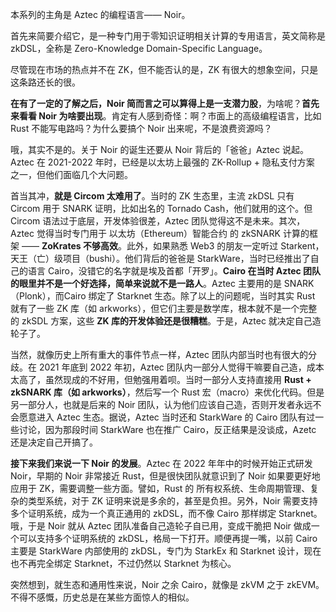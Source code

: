 本系列的主角是 Aztec 的编程语言—— Noir。

首先来简要介绍它，是一种专门用于零知识证明相关计算的专用语言，英文简称是 zkDSL，全称是 Zero-Knowledge Domain-Specific Language。

尽管现在市场的热点并不在 ZK，但不能否认的是，ZK 有很大的想象空间，只是这条路还长的很。

**在有了一定的了解之后，Noir 简而言之可以算得上是一支潜力股**，为啥呢？**首先来看看 Noir 为啥要出现**。肯定有人感到奇怪：啊？市面上的高级编程语言，比如 Rust 不能写电路吗？为什么要搞个 Noir 出来呢，不是浪费资源吗？

哦，其实不是的。关于 Noir 的诞生还要从 Noir 背后的「爸爸」Aztec 说起。Aztec 在 2021-2022 年时，已经是以太坊上最强的 ZK-Rollup + 隐私支付方案 之一，但他们面临几个大问题。

首当其冲，**就是 Circom 太难用了**。当时的 ZK 生态里，主流 zkDSL 只有 Circom 用于 SNARK 证明，比如出名的 Tornado Cash，他们就用的这个。但 Circom 语法过于底层，开发体验很差，Aztec 团队觉得这不是未来。其次，Aztec 觉得当时专门用于 以太坊（Ethereum）智能合约 的 zkSNARK 计算的框架 —— **ZoKrates 不够高效**。此外，如果熟悉 Web3 的朋友一定听过 Starkent，天王（亡）级项目（bushi）。他们背后的爸爸是 StarkWare，当时已经推出了自己的语言 Cairo，没错它的名字就是埃及首都「开罗」。**Cairo 在当时 Aztec 团队的眼里并不是一个好选择，简单来说就不是一路人**。Aztec 主要用的是 SNARK（Plonk），而Cairo 绑定了 Starknet 生态。除了以上的问题呢，当时其实 Rust 就有了一些 ZK 库（如 arkworks），但它们主要是数学库，根本就不是一个完整的 zkSDL 方案，这些 **ZK 库的开发体验还是很糟糕**。于是，Aztec 就决定自己造轮子了。

当然，就像历史上所有重大的事件节点一样，Aztec  团队内部当时也有很大的分歧。在 2021 年底到 2022 年初，Aztec 团队内一部分人觉得干嘛要自己造，成本太高了，虽然现成的不好用，但勉强用着呗。当时一部分人支持直接用 **Rust + zkSNARK 库（如 arkworks）**，然后写一个 Rust 宏（macro）来优化代码。但是另一部分人，也就是后来的 Noir 团队，认为他们应该自己造，否则开发者永远不会愿意进入 Aztec 生态。据说，Aztec 当时还和 StarkWare 的 Cairo 团队有过一些讨论，因为那段时间 StarkWare 也在推广 Cairo，反正结果是没谈成，Azetc 还是决定自己开搞了。

**接下来我们来说一下 Noir 的发展**。Aztec 在 2022 年年中的时候开始正式研发 Noir，早期的 Noir 非常接近 Rust，但是很快团队就意识到了 Noir 如果要更好地应用于 ZK，需要调整一些方面。譬如，Rust 的 所有权系统、生命周期管理、复杂的类型系统，对于 ZK 证明来说是多余的，甚至是负担。另外，Noir 需要支持多个证明系统，成为一个真正通用的 zkDSL，而不像 Cairo 那样绑定 Starknet。哦，于是 Noir 就从 Aztec 团队准备自己造轮子自已用，变成干脆把 Noir 做成一个可以支持多个证明系统的 zkDSL，格局一下打开。顺便再提一嘴，以前 Cairo 主要是 StarkWare 内部使用的 zkDSL，专门为 StarkEx 和 Starknet 设计，现在也不再完全绑定 Starknet，不过仍然以 Starknet 为核心。

突然想到，就生态和通用性来说，Noir 之余 Cairo，就像是 zkVM 之于 zkEVM。不得不感慨，历史总是在某些方面惊人的相似。
